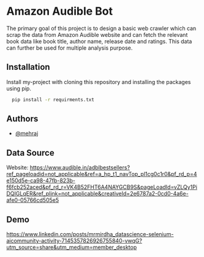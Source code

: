 
# Amazon Audible Bot

The primary goal of this project is to design a basic web crawler which can scrap the data from Amazon Audible website and can fetch the relevant book data like book title, author name, release date and ratings.
This data can further be used for multiple analysis purpose.


## Installation

Install my-project with cloning this repository and installing the packages using pip.

```bash
  pip install -r requirments.txt
```

## Authors

- [@mehraj](https://github.com/IMMRM)


## Data Source

Website:
https://www.audible.in/adblbestsellers?ref_pageloadid=not_applicable&ref=a_hp_t1_navTop_pl1cg0c1r0&pf_rd_p=4e150d5e-ca98-47fb-823b-f6fcb252aced&pf_rd_r=VK4B52FHT6A4NAYGCB9S&pageLoadId=vZLQy1PiDQIGLqER&ref_plink=not_applicable&creativeId=2e6787a2-0cd0-4a6e-afe0-05766cd505e5



## Demo

https://www.linkedin.com/posts/mrmirdha_datascience-selenium-aicommunity-activity-7145357826926755840-vwqG?utm_source=share&utm_medium=member_desktop



